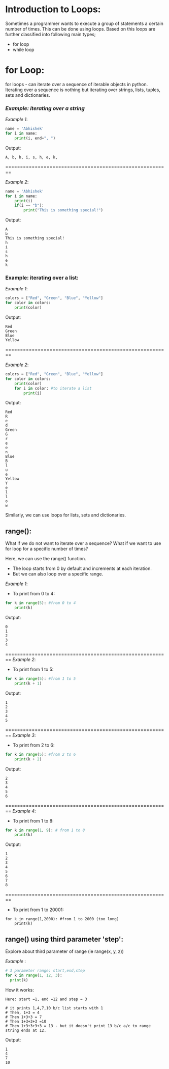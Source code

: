 # Introduction to Loops:
Sometimes a programmer wants to execute a group of statements a certain number of times. This can be done using loops. Based on this loops are further classified into following main types; 
- for loop
- while loop 

# for Loop:
for loops - can iterate over a sequence of iterable objects in python. Iterating over a sequence is nothing but iterating over strings, lists, tuples, sets and dictionaries.

### *Example: iterating over a string*
*Example 1*:
```python 
name = 'Abhishek'
for i in name:
    print(i, end=", ")
```

Output:
```
A, b, h, i, s, h, e, k, 
```
========================================================

*Example 2*:
```python 
name = 'Abhishek'
for i in name:
    print(i)
    if(i == "b"):
        print("This is something special!")
```

Output:
```
A
b
This is something special!
h
i
s
h
e
k
```

### Example: iterating over a list:
*Example 1*:
``` python 
colors = ["Red", "Green", "Blue", "Yellow"]
for color in colors:
    print(color)
```

Output:
```
Red
Green
Blue
Yellow
```
========================================================

*Example 2*:
``` python 
colors = ["Red", "Green", "Blue", "Yellow"]
for color in colors:
    print(color)
    for i in color: #to iterate a list
        print(i)
```

Output:
```
Red
R
e
d
Green
G
r
e
e
n
Blue
B
l
u
e
Yellow
Y
e
l
l
o
w
```

Similarly, we can use loops for lists, sets and dictionaries.

## range():
What if we do not want to iterate over a sequence? What if we want to use for loop for a specific number of times?

Here, we can use the range() function.

* The loop starts from 0 by default and increments at each iteration. 
* But we can also loop over a specific range.

*Example 1*:
* To print from 0 to 4:
```python
for k in range(5): #from 0 to 4
    print(k)
```

Output:
```
0
1
2
3
4
```
========================================================
*Example 2*:
* To print from 1 to 5:
```python
for k in range(5): #from 1 to 5
    print(k + 1)
```

Output:
```
1
2
3
4
5
```
========================================================
*Example 3*:
* To print from 2 to 6:
```python
for k in range(5): #from 2 to 6
    print(k + 2)
```

Output:
```
2
3
4
5
6
```
========================================================
*Example 4*:
* To print from 1 to 8:
```python
for k in range(1, 9): # from 1 to 8
    print(k)
```

Output:
```
1
2
3
4
5
6
7
8
```
========================================================
* To print from 1 to 20001:
```
for k in range(1,2000): #from 1 to 2000 (too long)
    print(k)
```

## range() using third parameter 'step':
Explore about third parameter of range (ie range(x, y, z))

*Example* :
```python
# 3 parameter range: start,end,step
for k in range(1, 12, 3):
  print(k)
```

How it works:
```
Here: start =1, end =12 and step = 3

# it prints 1,4,7,10 b/c list starts with 1 
# Then, 1+3 = 4 
# Then 1+3+3 = 7
# Then 1+3+3+3 =10
# Then 1+3+3+3+3 = 13 - but it doesn't print 13 b/c a/c to range string ends at 12.
```

Output:
```
1
4
7
10
```
